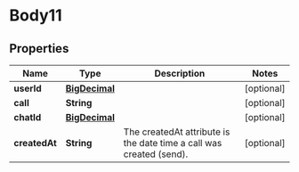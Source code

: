 
# Body11

## Properties
Name | Type | Description | Notes
------------ | ------------- | ------------- | -------------
**userId** | [**BigDecimal**](BigDecimal.md) |  |  [optional]
**call** | **String** |  |  [optional]
**chatId** | [**BigDecimal**](BigDecimal.md) |  |  [optional]
**createdAt** | **String** | The createdAt attribute is the date time a call was created (send). |  [optional]



